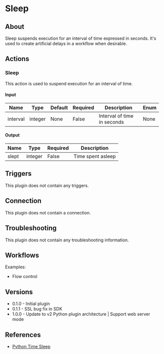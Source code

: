 
# Sleep

## About

Sleep suspends execution for an interval of time expressed in seconds.
It's used to create artificial delays in a workflow when desirable.

## Actions

### Sleep

This action is used to suspend execution for an interval of time.

#### Input

|Name|Type|Default|Required|Description|Enum|
|----|----|-------|--------|-----------|----|
|interval|integer|None|False|Interval of time in seconds|None|

#### Output

|Name|Type|Required|Description|
|----|----|--------|-----------|
|slept|integer|False|Time spent asleep|

## Triggers

This plugin does not contain any triggers.

## Connection

This plugin does not contain a connection.

## Troubleshooting

This plugin does not contain any troubleshooting information.

## Workflows

Examples:

* Flow control

## Versions

* 0.1.0 - Initial plugin
* 0.1.1 - SSL bug fix in SDK
* 1.0.0 - Update to v2 Python plugin architecture | Support web server mode

## References

* [Python Time Sleep](https://docs.python.org/3/library/time.html#time.sleep)
